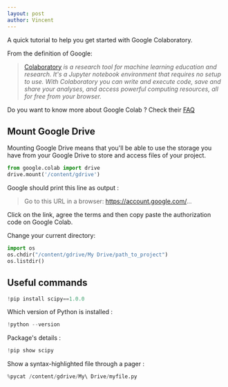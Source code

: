 ```yaml
---
layout: post
author: Vincent
---
```


A quick tutorial to help you get started with Google Colaboratory.  

From the definition of Google:

> [Colaboratory](https://colab.research.google.com/) *is a research tool for machine learning education and research. It's a Jupyter notebook environment that requires no setup to use. With Colaboratory you can write and execute code, save and share your analyses, and access powerful computing resources, all for free from your browser.*

Do you want to know more about Google Colab ? Check their [FAQ](https://research.google.com/colaboratory/faq.html)


## Mount Google Drive

Mounting Google Drive means that you'll be able to use the storage you have from your Google Drive to store and access files of your project.

```python
from google.colab import drive
drive.mount('/content/gdrive')
```

Google should print this line as output :

> Go to this URL in a browser: https://account.google.com/...

Click on the link, agree the terms and then copy paste the authorization code on Google Colab.

Change your current directory:

```python
import os
os.chdir("/content/gdrive/My Drive/path_to_project")
os.listdir()
```

## Useful commands

```python
!pip install scipy==1.0.0
```

Which version of Python is installed :

```python
!python --version
```

Package's details :

```python
!pip show scipy
```

Show a syntax-highlighted file through a pager :

```python
%pycat /content/gdrive/My\ Drive/myfile.py
```
